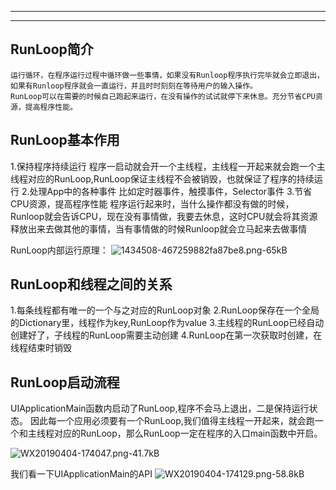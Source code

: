 

--------



----------
## RunLoop简介 ##
    运行循环，在程序运行过程中循环做一些事情，如果没有Runloop程序执行完毕就会立即退出，如果有Runloop程序就会一直运行，并且时时刻刻在等待用户的输入操作。
    RunLoop可以在需要的时候自己跑起来运行，在没有操作的试试就停下来休息。充分节省CPU资源，提高程序性能。


## RunLoop基本作用 ##
 1.保持程序持续运行
 程序一启动就会开一个主线程，主线程一开起来就会跑一个主线程对应的RunLoop,RunLoop保证主线程不会被销毁，也就保证了程序的持续运行
 2.处理App中的各种事件
 比如定时器事件，触摸事件，Selector事件
 3.节省CPU资源，提高程序性能
 程序运行起来时，当什么操作都没有做的时候，Runloop就会告诉CPU，现在没有事情做，我要去休息，这时CPU就会将其资源释放出来去做其他的事情，当有事情做的时候Runloop就会立马起来去做事情

 RunLoop内部运行原理：
 ![1434508-467259882fa87be8.png-65kB][1]
## RunLoop和线程之间的关系 ##

 1.每条线程都有唯一的一个与之对应的RunLoop对象
 2.RunLoop保存在一个全局的Dictionary里，线程作为key,RunLoop作为value
 3.主线程的RunLoop已经自动创建好了，子线程的RunLoop需要主动创建
 4.RunLoop在第一次获取时创建，在线程结束时销毁

## RunLoop启动流程 ##

UIApplicationMain函数内启动了RunLoop,程序不会马上退出，二是保持运行状态。
因此每一个应用必须要有一个RunLoop,我们值得主线程一开起来，就会跑一个和主线程对应的RunLoop，那么RunLoop一定在程序的入口main函数中开启。

![WX20190404-174047.png-41.7kB][2]

我们看一下UIApplicationMain的API
![WX20190404-174129.png-58.8kB][3]


[1]: http://static.zybuluo.com/stevenlfg/06r4dhqptxgw65bo8vtrla3h/1434508-467259882fa87be8.png
[2]: http://static.zybuluo.com/stevenlfg/y1ul69h5yftleupfjl8bkajp/WX20190404-174047.png
[3]: http://static.zybuluo.com/stevenlfg/psy66cu04stjwptqrcawezb9/WX20190404-174129.png
